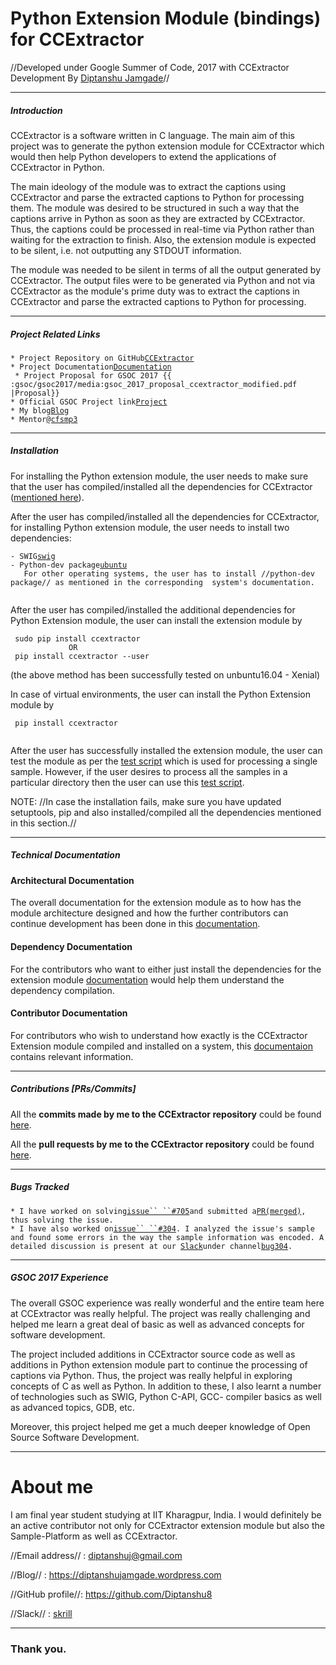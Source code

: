 # Python Extension Module (bindings) for CCExtractor

//Developed under Google Summer of Code, 2017 with CCExtractor
Development By [Diptanshu
Jamgade](https://github.com/Diptanshu8)//

------------------------------------------------------------------------

##### Introduction

CCExtractor is a software written in C language. The main aim of this
project was to generate the python extension module for CCExtractor
which would then help Python developers to extend the applications of
CCExtractor in Python.

The main ideology of the module was to extract the captions using
CCExtractor and parse the extracted captions to Python for processing
them. The module was desired to be structured in such a way that the
captions arrive in Python as soon as they are extracted by CCExtractor.
Thus, the captions could be processed in real-time via Python rather
than waiting for the extraction to finish. Also, the extension module is
expected to be silent, i.e. not outputting any STDOUT information.

The module was needed to be silent in terms of all the output generated
by CCExtractor. The output files were to be generated via Python and not
via CCExtractor as the module's prime duty was to extract the captions
in CCExtractor and parse the extracted captions to Python for
processing.

------------------------------------------------------------------------

##### Project Related Links

` * Project Repository on GitHub `[`CCExtractor`](https://github.com/CCExtractor/ccextractor)\
` * Project Documentation `[`Documentation`](public/gsoc/python_extension_module_technical_documentation_gsoc_17)\
` * Project Proposal for GSOC 2017 {{ :gsoc/gsoc2017/media:gsoc_2017_proposal_ccextractor_modified.pdf |Proposal}}`\
` * Official GSOC Project link `[`Project`](https://summerofcode.withgoogle.com/projects/#6123526338641920)\
` * My blog `[`Blog`](https://diptanshujamgade.wordpress.com/)\
` * Mentor `[`@cfsmp3`](https://github.com/cfsmp3)

------------------------------------------------------------------------

##### Installation

For installing the Python extension module, the user needs to make sure
that the user has compiled/installed all the dependencies for
CCExtractor ([mentioned
here](https://github.com/CCExtractor/ccextractor#debianubuntu)).

After the user has compiled/installed all the dependencies for
CCExtractor, for installing Python extension module, the user needs to
install two dependencies:

` - SWIG `[`swig`](http://www.swig.org/download.html)\
` - Python-dev package `[`ubuntu`](https://packages.ubuntu.com/trusty/python-dev)\
`   For other operating systems, the user has to install //python-dev package// as mentioned in the corresponding  system's documentation.`\
`   `

After the user has compiled/installed the additional dependencies for
Python Extension module, the user can install the extension module by

` sudo pip install ccextractor`\
`             OR`\
` pip install ccextractor --user`

(the above method has been successfully tested on unbuntu16.04 - Xenial)

In case of virtual environments, the user can install the Python
Extension module by

` pip install ccextractor`\
` `

After the user has successfully installed the extension module, the user
can test the module as per the [test
script](https://github.com/CCExtractor/ccextractor/blob/master/api/api_testing.py)
which is used for processing a single sample. However, if the user
desires to process all the samples in a particular directory then the
user can use this [test
script](https://github.com/CCExtractor/ccextractor/blob/master/api/recursive_tester.py).

NOTE: //In case the installation fails, make sure you have updated
setuptools, pip and also installed/compiled all the dependencies
mentioned in this section.//

------------------------------------------------------------------------

##### Technical Documentation

#### Architectural Documentation

The overall documentation for the extension module as to how has the
module architecture designed and how the further contributors can
continue development has been done in this
[documentation](public/gsoc/python_extension_module_technical_documentation_gsoc_17).

#### Dependency Documentation

For the contributors who want to either just install the dependencies
for the extension module
[documentation](public/gsoc/python_extension_module_compilation_documentation_gsoc_17)
would help them understand the dependency compilation.

#### Contributor Documentation

For contributors who wish to understand how exactly is the CCExtractor
Extension module compiled and installed on a system, this
[documentaion](public/gsoc/python_extension_module_compilation_documentation_gsoc_17)
contains relevant information.

------------------------------------------------------------------------

##### Contributions \[PRs/Commits\]

All the **commits made by me to the CCExtractor repository** could
be found
[here](https://github.com/CCExtractor/ccextractor/commits/master?author=Diptanshu8).

All the **pull requests by me to the CCExtractor repository** could
be found
[here](https://github.com/CCExtractor/ccextractor/pulls?q=is%3Apr+author%3ADiptanshu8+is%3Aclosed).

------------------------------------------------------------------------

##### Bugs Tracked

` * I have worked on solving `[`issue`` ``#705`](https://github.com/CCExtractor/ccextractor/issues/705)` and submitted a `[`PR(merged)`](https://github.com/CCExtractor/ccextractor/pull/721)`, thus solving the issue.`\
` * I have also worked on `[`issue`` ``#304`](https://github.com/CCExtractor/ccextractor/issues/304)`. I analyzed the issue's sample and found some errors in the way the sample information was encoded. A detailed discussion is present at our `[`Slack`](https://rhccgsoc15.slack.com)` under channel `[`bug304`](https://rhccgsoc15.slack.com/messages/C5QJXUSDU)`.`

------------------------------------------------------------------------

##### GSOC 2017 Experience

The overall GSOC experience was really wonderful and the entire team
here at CCExtractor was really helpful. The project was really
challenging and helped me learn a great deal of basic as well as
advanced concepts for software development.

The project included additions in CCExtractor source code as well as
additions in Python extension module part to continue the processing of
captions via Python. Thus, the project was really helpful in exploring
concepts of C as well as Python. In addition to these, I also learnt a
number of technologies such as SWIG, Python C-API, GCC- compiler basics
as well as advanced topics, GDB, etc.

Moreover, this project helped me get a much deeper knowledge of Open
Source Software Development.

------------------------------------------------------------------------

# About me

I am final year student studying at IIT Kharagpur, India. I would
definitely be an active contributor not only for CCExtractor extension
module but also the Sample-Platform as well as CCExtractor.

//Email address// :
[diptanshuj\@gmail.com](diptanshuj@gmail.com)

//Blog// : <https://diptanshujamgade.wordpress.com>

//GitHub profile//: <https://github.com/Diptanshu8>

//Slack// :
[skrill](https://rhccgsoc15.slack.com/team/skrill)

------------------------------------------------------------------------

### Thank you.
